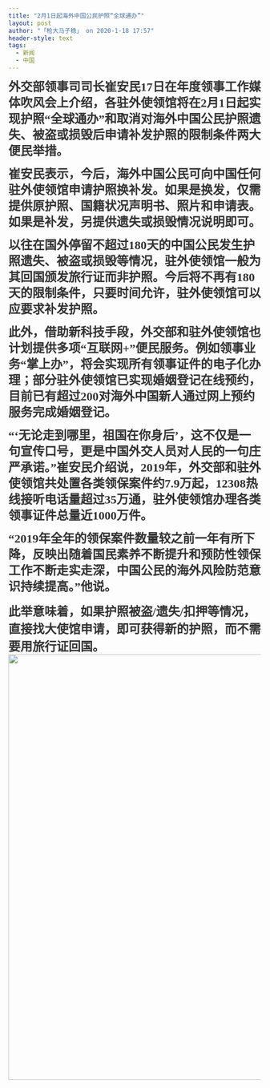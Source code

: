```yaml
---
title: "2月1日起海外中国公民护照“全球通办”"
layout: post
author: "「枪大马子稳」 on 2020-1-18 17:57"
header-style: text
tags:
  - 新闻
  - 中国
---
```


<head></head>
<body>
 <p style="line-height:32px;text-indent:nullem;text-align:left"><font style="color:rgb(51, 51, 51)"><font face="楷体, 楷体_GB2312"><font size="5"><strong>外交部领事司司长崔安民17日在年度领事工作媒体吹风会上介绍，各驻外使领馆将在2月1日起实现护照“全球通办”和取消对海外中国公民护照遗失、被盗或损毁后申请补发护照的限制条件两大便民举措。</strong></font></font></font></p>
 <p style="line-height:32px;text-indent:nullem;text-align:left"><font style="color:rgb(51, 51, 51)"><font face="楷体, 楷体_GB2312"><font size="5"><strong>崔安民表示，今后，海外中国公民可向中国任何驻外使领馆申请护照换补发。如果是换发，仅需提供原护照、国籍状况声明书、照片和申请表。如果是补发，另提供遗失或损毁情况说明即可。</strong></font></font></font></p>
 <p style="line-height:32px;text-indent:nullem;text-align:left"><font style="color:rgb(51, 51, 51)"><font face="楷体, 楷体_GB2312"><font size="5"><strong>以往在国外停留不超过180天的中国公民发生护照遗失、被盗或损毁等情况，驻外使领馆一般为其回国颁发旅行证而非护照。今后将不再有180天的限制条件，只要时间允许，驻外使领馆可以应要求补发护照。</strong></font></font></font></p>
 <p style="line-height:32px;text-indent:nullem;text-align:left"><font style="color:rgb(51, 51, 51)"><font face="楷体, 楷体_GB2312"><font size="5"><strong>此外，借助新科技手段，外交部和驻外使领馆也计划提供多项“互联网+”便民服务。例如领事业务“掌上办”，将会实现所有领事证件的电子化办理；部分驻外使领馆已实现婚姻登记在线预约，目前已有超过200对海外中国新人通过网上预约服务完成婚姻登记。</strong></font></font></font></p>
 <p style="line-height:32px;text-indent:nullem;text-align:left"><font style="color:rgb(51, 51, 51)"><font face="楷体, 楷体_GB2312"><font size="5"><strong>“‘无论走到哪里，祖国在你身后’，这不仅是一句宣传口号，更是中国外交人员对人民的一句庄严承诺。”崔安民介绍说，2019年，外交部和驻外使领馆共处置各类领保案件约7.9万起，12308热线接听电话量超过35万通，驻外使领馆办理各类领事证件总量近1000万件。</strong></font></font></font></p>
 <p style="line-height:32px;text-indent:nullem;text-align:left"><font style="color:rgb(51, 51, 51)"><font face="楷体, 楷体_GB2312"><font size="5"><strong>“2019年全年的领保案件数量较之前一年有所下降，反映出随着国民素养不断提升和预防性领保工作不断走实走深，中国公民的海外风险防范意识持续提高。”他说。</strong></font></font></font></p> 
 <div align="left"> 
  <font style="color:rgb(64, 64, 64)"></font> 
 </div> 
 <div align="left"> 
  <font style="color:rgb(51, 51, 51)"><font face="楷体, 楷体_GB2312"><font size="5"><strong>此举意味着，如果护照被盗/遗失/扣押等情况，直接找大使馆申请，即可获得新的护照，而不需要用旅行证回国。</strong></font></font></font> 
 </div> 
 <div align="left"> 
  <font style="color:rgb(51, 51, 51)"></font> 
 </div> 
 <div align="left"> 
  <font style="color:rgb(51, 51, 51)"> 
   <ignore_js_op> 
    <img aid="1328133" src="https://bbs.boniu123.cc/data/attachment/forum/202001/18/141837l7rkmwekplcm8arv.jpg" zoomfile="data/attachment/forum/202001/18/141837l7rkmwekplcm8arv.jpg" file="data/attachment/forum/202001/18/141837l7rkmwekplcm8arv.jpg" width="850" inpost="1"> 
    <div class="tip tip_4 aimg_tip" id="aimg_1328133_menu" style="position: absolute; display: none" disautofocus="true"> 
     <div class="xs0"> 
      <p><strong>photo_2020-01-18_14-18-14.jpg</strong> <em class="xg1">(137.69 KB, 下载次数: 0)</em></p> 
      <p> <a href="forum.php?mod=attachment&amp;aid=MTMyODEzM3w3NzIzYzE5OHwxNTc5MzUzMTAwfDB8NTUzNDMw&amp;nothumb=yes" target="_blank">下载附件</a> &nbsp;<a href="javascript:;" onclick="showWindow(this.id, this.getAttribute('url'), 'get', 0);" id="savephoto_1328133" url="home.php?mod=spacecp&amp;ac=album&amp;op=saveforumphoto&amp;aid=1328133&amp;handlekey=savephoto_1328133">保存到相册</a> </p> 
      <p class="xg1 y"><span title="2020-1-18 14:18">6&nbsp;小时前</span> 上传</p> 
     </div> 
     <div class="tip_horn"></div> 
    </div> 
   </ignore_js_op> </font> 
 </div> 
 <div align="left"> 
  <font style="color:rgb(51, 51, 51)"></font> 
 </div>
 <br>
</body>



